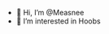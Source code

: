 - 👋 Hi, I’m @Measnee
- 👀 I’m interested in Hoobs

<!---
Measnee/Measnee is a ✨ special ✨ repository because its `README.md` (this file) appears on your GitHub profile.
You can click the Preview link to take a look at your changes.
--->
